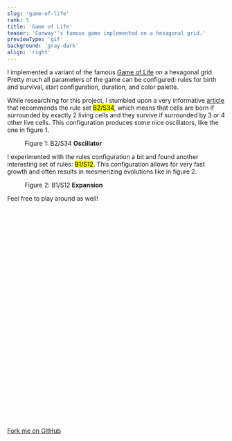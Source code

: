 ```yaml
---
slug: 'game-of-life'
rank: 5
title: 'Game of Life'
teaser: 'Conway''s famous game implemented on a hexagonal grid.'
previewType: 'gif'
background: 'gray-dark'
align: 'right'
---
```


I implemented a variant of the famous <a href="https://en.wikipedia.org/wiki/Conway's_Game_of_Life">
Game of Life</a> on a hexagonal grid. Pretty much all parameters of the game can be configured:
rules for birth and survival, start configuration, duration, and color palette.

While researching for this project, I stumbled upon a very
informative <a href="https://davidsiaw.github.io/blog/2014/11/21/hexlife">article</a> that
recommends the rule set <mark>B2/S34</mark>, which means that cells are born if surrounded by
exactly 2 living cells and they survive if surrounded by 3 or 4 other live cells. This configuration
produces some nice oscillators, like the one in figure 1.

<figure>
<img src="/game-of-life.gif" alt=""/>
<figcaption>Figure 1: B2/S34 <strong>Oscillator</strong></figcaption>
</figure>


I experimented with the rules configuration a bit and found another interesting set of rules: <mark>
B1/S12</mark>. This configuration allows for very fast growth and often results in mesmerizing
evolutions like in figure 2.


<figure class="no-margin">
<img src="/game-of-life/expansion.gif" alt=""/>
<figcaption>Figure 2: B1/S12 <strong>Expansion</strong></figcaption>
</figure>

Feel free to play around as well!

<section class="meta-links">
    <a href="https://github.com/LenaSchnedlitz/hexagonal-game-of-life">
    <svg viewBox="0 0 24 24" class="icon"><use xlink:href="/icons/sprite.svg#github"/></svg>
    Fork me on GitHub
    <svg viewBox="0 0 24 24" class="icon"><use xlink:href="/icons/sprite.svg#arrow-right"/></svg>
    </a>
</section>
